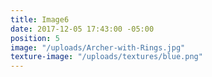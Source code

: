 ```yaml
---
title: Image6
date: 2017-12-05 17:43:00 -05:00
position: 5
image: "/uploads/Archer-with-Rings.jpg"
texture-image: "/uploads/textures/blue.png"
---
```


